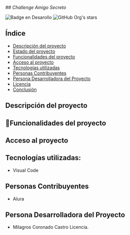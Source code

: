 <em> ## Challenge Amigo Secreto </em>

![Badge en Desarollo](https://img.shields.io/badge/STATUS-EN%20DESAROLLO-green)
![GitHub Org's stars](https://img.shields.io/github/stars/camilafernanda?style=social)


## Índice

* [Descripción del proyecto](#descripción-del-proyecto)
* [Estado del proyecto](#estado-del-proyecto)
* [Funcionalidades del proyecto](#funcionalidades-del-proyecto)
* [Acceso al proyecto](#acceso-proyecto)
* [Tecnologías utilizadas](#tecnologías-utilizadas)
* [Personas Contribuyentes](#personas-contribuyentes)
* [Persona Desarrolladora del Proyecto](#persona-desarrolladora)
* [Licencia](#licencia)
* [Conclusión](#conclusión)

## Descripción del proyecto

## :hammer:Funcionalidades del proyecto


## Acceso al proyecto

## Tecnologías utilizadas:
- Visual Code
## Personas Contribuyentes 
- Alura
## Persona Desarrolladora del Proyecto
- Milagros Coronado Castro
Licencia.
